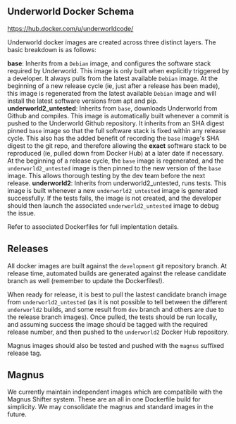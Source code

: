 Underworld Docker Schema
--------------------------------

https://hub.docker.com/u/underworldcode/

Underworld docker images are created across three distinct layers. The basic breakdown
is as follows:

**base**:
    Inherits from a `Debian` image, and configures the software stack required by Underworld. This
    image is only built when explicitly triggered by a developer. It always pulls from the latest
    available `Debian` image. At the beginning of a new release cycle (ie, just after a release has been
    made), this image is regenerated from the latest available `Debian` image and will install the latest
    software versions from apt and pip.
**underworld2_untested**:
    Inherits from `base`, downloads Underworld from Github and compiles. This image is
    automatically built whenever a commit is pushed to the Underworld Github
    repository. It inherits from an SHA digest pinned `base` image so that the full software
    stack is fixed within any release cycle. This also has the added benefit of recording the `base`
    image's SHA digest to the git repo, and therefore allowing the **exact** software stack to be
    reproduced (ie, pulled down from Docker Hub) at a later date  if necessary. At the beginning
    of a release cycle, the `base` image is regenerated, and the `underworld2_untested`  image is
    then pinned to the new version of the `base` image. This allows thorough testing by the dev
    team before the next release.
**underworld2**:
    Inherits from underworld2_untested, runs tests. This image is built whenever a new
    `underworld2_untested` image is generated successfully. If the tests fails, the image
    is not created, and the developer should then launch the associated `underworld2_untested`
    image to debug the issue.

Refer to associated Dockerfiles for full implentation details.


Releases
-----------

All docker images are built against the `development` git repository branch.  At release time,
automated builds are generated against the release candidate branch as well (remember to update
the Dockerfiles!).

When ready for release, it is best to pull the lastest candidate branch image from `underworld2_untested`
(as it is not possible to tell between the different `underworld2` builds, and some result from `dev` branch
and others are due to the release branch images).  Once pulled, the tests should be run locally, and assuming
success the image should be tagged with the required release number, and then pushed to the `underworld2`
Docker Hub repository.

Magnus images should also be tested and pushed with the `magnus` suffixed release tag.



Magnus
---------

We currently maintain independent images which are compatibile with the Magnus Shifter system.  These
are an all in one Dockerfile build for simplicity. We may consolidate the magnus and standard images in the future. 


